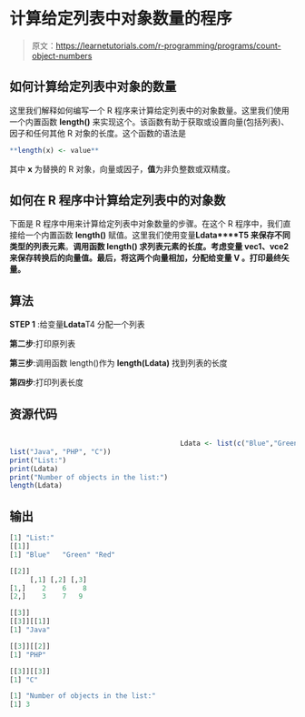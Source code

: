# 计算给定列表中对象数量的程序

> 原文：<https://learnetutorials.com/r-programming/programs/count-object-numbers>

## 如何计算给定列表中对象的数量

这里我们解释如何编写一个 R 程序来计算给定列表中的对象数量。这里我们使用一个内置函数 **length()** 来实现这个。该函数有助于获取或设置向量(包括列表)、因子和任何其他 R 对象的长度。这个函数的语法是

```r
**length(x) <- value** 

```

其中 **x** 为替换的 R 对象，向量或因子，**值**为非负整数或双精度。

## 如何在 R 程序中计算给定列表中的对象数

下面是 R 程序中用来计算给定列表中对象数量的步骤。在这个 R 程序中，我们直接给一个内置函数 **length()** 赋值。这里我们使用变量**Ldata****T5 来保存不同类型的列表元素**。**调用函数 **length()** 求列表元素的长度。考虑变量 **vec1、vce2** 来保存转换后的向量值。最后，将这两个向量相加，分配给变量 **V** 。打印最终矢量。**

## 算法

**STEP 1** :给变量**Ldata**T4 分配一个列表

**第二步**:打印原列表

**第三步**:调用函数 length()作为 **length(Ldata)** 找到列表的长度

**第四步**:打印列表长度

## 资源代码

```r

                                          Ldata <- list(c("Blue","Green","Red"), matrix(c(2,3,6,7,8,9), nrow = 2),
list("Java", "PHP", "C"))
print("List:")
print(Ldata)
print("Number of objects in the list:")
length(Ldata)

```

## 输出

```r
[1] "List:"
[[1]]
[1] "Blue"   "Green" "Red"

[[2]]
     [,1] [,2] [,3]
[1,]    2    6    8
[2,]    3    7   9

[[3]]
[[3]][[1]]
[1] "Java"

[[3]][[2]]
[1] "PHP"

[[3]][[3]]
[1] "C"

[1] "Number of objects in the list:"
[1] 3
```
